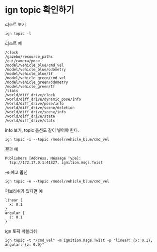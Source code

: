 # ign topic 확인하기


리스트 보기
```
ign topic -l
```
리스트 예
```
/clock
/gazebo/resource_paths
/gui/camera/pose
/model/vehicle_blue/cmd_vel
/model/vehicle_blue/odometry
/model/vehicle_blue/tf
/model/vehicle_green/cmd_vel
/model/vehicle_green/odometry
/model/vehicle_green/tf
/stats
/world/diff_drive/clock
/world/diff_drive/dynamic_pose/info
/world/diff_drive/pose/info
/world/diff_drive/scene/deletion
/world/diff_drive/scene/info
/world/diff_drive/state
/world/diff_drive/stats

```


info 보기, topic 옵션도 같이 넣어야 한다.
```
ign topic -i --topic /model/vehicle_blue/cmd_vel
```

결과 예
```
Publishers [Address, Message Type]:
  tcp://172.17.0.1:41827, ignition.msgs.Twist
```


-e 에코 옵션
```
ign topic -e --topic /model/vehicle_blue/cmd_vel

```

퍼브리쉬가 있다면 예

```
linear {
  x: 0.1
}
angular {
  z: 0.1
}
```


ign 토픽 퍼블리쉬
```
ign topic -t "/cmd_vel" -m ignition.msgs.Twist -p "linear: {x: 0.1}, angular: {z: 0.0}" 
```
